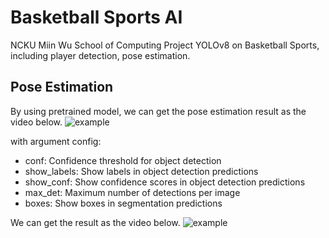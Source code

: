# Basketball Sports AI

NCKU Miin Wu School of Computing Project
YOLOv8 on Basketball Sports, including player detection, pose estimation.


## Pose Estimation
By using pretrained model, we can get the pose estimation result as the video below.
![example](./src/pose_estimation_example.gif)

with argument config:
- conf: Confidence threshold for object detection
- show_labels: Show labels in object detection predictions
- show_conf: Show confidence scores in object detection predictions
- max_det: Maximum number of detections per image
- boxes: Show boxes in segmentation predictions

We can get the result as the video below.
![example](./src/pose_estimation_example2.gif)

